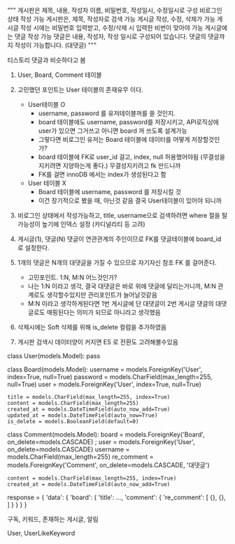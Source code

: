 """
게시판은 제목, 내용, 작성자 이름, 비밀번호, 작성일시, 수정일시로 구성
비로그인상태 작성 가능
게시판은, 제목, 작성자로 검색 가능
게시글 작성, 수정, 삭제가 가능
게시글 작성 시에는 비밀번호 입력받고, 수정/삭제 시 입력한 비번이 맞아야 가능
게시글에는 댓글 작성 가능
댓글은 내용, 작성자, 작성 일시로 구성되어 있습니다.
댓글의 댓글까지 작성이 가능합니다. (대댓글)
"""

티스토리 댓글과 비슷하다고 봄

1. User, Board, Comment 테이블

2. 고민했던 포인트는 User 테이블의 존재유무 이다.
    - User테이블 O
        - username, password 를 유저테이블꺼를 쓸 것인지.
        - board 테이블에도 username, password를 저장시키고, API로직상에 user가 있으면 그거쓰고 아니면 board 꺼 쓰도록 설계가능
        - 그렇다면 비로그인 유저는 Board 테이블에 데이터를 어떻게 저장할것인가?
        - board 테이블에 FK로 user_id 걸고, index, null 허용했어야됨 (무결성을 지키려면 지양하는게 좋다.) 무결성지키려고 fk 만드니까
        - FK를 걸면 innoDB 에서는 index가 생성된다고 함
    - User 테이블 X
        - Board 테이블에 username, password 를 저장시킬 것
        - 이건 장기적으로 봤을 때, 아닌것 같음 결국 User테이블이 있어야 되니까

3. 비로그인 상태에서 작성가능하고, title, username으로 검색하려면 where 절을 탈가능성이 높기에 인덱스 설정 (카디널리티 등 고려)
4. 게시글(1), 댓글(N) 댓글이 연관관계의 주인이므로 FK를 댓글테이블에 board_id 로 설정한다.
5. 1개의 댓글은 N개의 대댓글을 가질 수 있으므로 자기자신 참조 FK 를 걸어준다.
    - 고민포인트. 1:N, M:N 어느것인가?
    - 나는 1:N 이라고 생각, 결국 대댓글은 바로 위에 댓글에 달리는거니까, M:N 관계로도 생각할수있지만 관리포인트가 늘어날것같음
    - M:N 이라고 생각하게된다면 1번 게시글에 단 대댓글이 2번 게시글 댓글의 대댓글로도 매핑된다는 의미가 되므로 아니라고 생각했음
6. 삭제시에는 Soft 삭제를 위해 is_delete 컬럼을 추가하였음
7. 게시판 검색시 데이터양이 커지면 ES 로 전환도 고려해볼수있음



class User(models.Model):
    pass


class Board(models.Model):
    username = models.ForeignKey('User', index=True, null=True)
    password = models.CharField(max_length=255, null=True)
    user = models.ForeignKey('User', index=True, null=True)

    title = models.CharField(max_length=255, index=True)
    content = models.CharField(max_length=255)
    created_at = models.DateTimeField(auto_now_add=True)
    updated_at = models.DateTimeField(auto_now=True)
    is_delete = models.BooleanField(default=0)


class Comment(models.Model):
    board = models.ForeignKey('Board', on_delete=models.CASCADE)
    ; user = models.ForeignKey('User', on_delete=models.CASCADE)
    username = models.CharField(max_length=255)
    re_comment = models.ForeignKey('Comment', on_delete=models.CASCADE, '대댓글')

    content = models.CharField(max_length=255, index=True)
    created_at = models.DateTimeField(auto_now_add=True)


response = {
    'data': {
        'board': {
            'title': ...,
            'comment': {
                're_comment': [
                    {},
                    {},
                ]
            }
        }
    }
}

구독, 키워드, 존재하는 게시글, 알림

User, UserLikeKeyword

